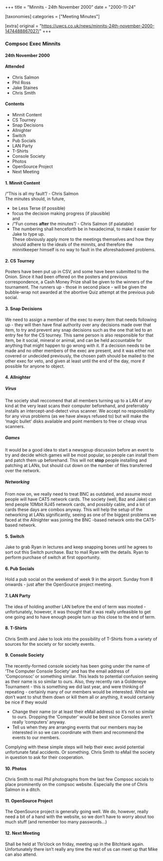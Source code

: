 +++
title = "Minnits - 24th November 2000"
date = "2000-11-24"

[taxonomies]
categories = ["Meeting Minutes"]

[extra]
original = "https://uwcs.co.uk/news/minnits-24th-november-2000-1474488867027/"
+++

### Compsoc Exec Minnits

#### 24th November 2000

#### Attended

  - Chris Salmon
  - Phil Ross
  - Jake Staines
  - Chris Smith

#### Contents

  - Minnit Content
  - CS Tourney
  - Snap Decisions
  - Allnighter
  - Switch
  - Pub Socials
  - LAN Party
  - T-Shirts
  - Console Society
  - Photos
  - OpenSource Project
  - Next Meeting

#### 1\. Minnit Content

/“This is all my fault”/ - Chris Salmon  
The minutes should, in future,

  - be Less Terse (if possible)
  - focus the decision making progress (if plausible)  
    and
  - /“Fun comes **after** the minutes”/ - Chris Salmon (if palatable)
  - The numbering shall henceforth be in hexadecimal, to make it easier for Jake to type up.  
    These obviously apply more to the meetings themselves and how they should adhere to the ideals of the minnits, and therefore the minnitkeeper himself is no way to fault in the aforeshadowed problems.

#### 2\. CS Tourney

Posters have been put up in CSV, and some have been submitted to the Onion. Since it had been offered on the posters and previous correspondence, a Cash Money Prize shall be given to the winners of the tournament. The runners up - those in second place - will be given the bubble-wrap not awarded at the abortive Quiz attempt at the previous pub social.

#### 3\. Snap Decisions

We need to assign a member of the exec to every item that needs following up - they will then have final authority over any decisions made over that item, to try and prevent any snap decisions such as the one that led to an entry fee for the CS tourney. This same person is also responsible for that item, be it social, mineral or animal, and can be held accountable for anything that might happen to go wrong with it. If a decision needs to be made and no other members of the exec are present, and it was either not covered or undecided previously, the chosen path should be mailed to the other exec for veto, and given at least until the end of the day, more if possible for anyone to object.

#### 4\. Allnighter

##### Virus

The society shall reccomend that all members turning up to a LAN of any kind at the very least scans their computer beforehand, and preferrably installs an intercept-and-detect virus scanner. We accept no responsibility for any virus problems (as we have always refused to) but will make the ‘magic bullet’ disks available and point members to free or cheap virus scanners.

##### Games

It would be a good idea to start a newsgoup discussion before an event to try and decide which games will be most popular, so people can install them and patch them up beforehand. This will not **stop** people installing and patching at LANs, but should cut down on the number of files transferred over the network.

##### Networking

From now on, we really need to treat BNC as outdated, and assume most people will have CAT5 network cards. The society (well, Baz and Jake) can lend people 10Mbit RJ45 network cards, and possibly cable, and a lot of cards these days are combos anyway. This will help the setup of the networking at LANs significantly, seeing as one of the biggest problems we faced at the Allnighter was joining the BNC -based network onto the CAT5-based network.

#### 5\. Switch

Jake to grab Ryan in lectures and keep snapping bones until he agrees to sort out this Switch purchase. Baz to mail Ryan with the details. Ryan to perform purchase of switch at first opportunity.

#### 6\. Pub Socials

Hold a pub social on the weekend of week 9 in the airport. Sunday from 8 onwards - just after the OpenSource project meeting.

#### 7\. LAN Party

The idea of holding another LAN before the end of term was mooted - unfortunately, however, it was thought that it was really unfeasible to get one going and to have enough people turn up this close to the end of term.

#### 8\. T-Shirts

Chris Smith and Jake to look into the possibility of T-Shirts from a variety of sources for the society or for society events.

#### 9\. Console Society

The recently-formed console society has been going under the name of ‘The Computer Console Society’ and has the email address of ‘Compconsoc’ or something similar. This leads to potential confusion seeing as their name is so similar to ours. Also, they recently ran a Goldeneye Tournament - this is something we did last year, and were thinking of repeating - certainly many of our members would be interested. Whilst we don’t want to shut them down or kill them all or anything, it would certainly be nice if they would

  - Change their name (or at least their eMail address) so it’s not so similar to ours. Dropping the ‘Computer’ would be best since Consoles aren’t really ‘computers’ anyway.
  - Tell us when they are arranging events that our members may be interested in so we can coordinate with them and recommend the events to our members.

Complying with these simple steps will help their exec avoid potential unfortunate fatal accidents. Or something. Chris Smith to eMail the society in question to ask for their cooperation.

#### 10\. Photos

Chris Smith to mail Phil photographs from the last few Compsoc socials to place prominently on the compsoc website. Especially the one of Chris Salmon in a ditch.

#### 11\. OpenSource Project

The OpenSource project is generally going well. We do, however, really need a bit of a hand with the website, so we don’t have to worry about too much stuff (and remember too many passwords…)

#### 12\. Next Meeting

Shall be held at 11o’clock on friday, meeting up in the Bitchtank again. Unfortunately there isn’t really any time the rest of us can meet up that Mike can also attend.
